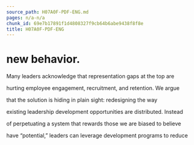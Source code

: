 ```yaml
---
source_path: H07A0F-PDF-ENG.md
pages: n/a-n/a
chunk_id: 69e7b17891f1d4808327f9cb64b6abe9438f8f8e
title: H07A0F-PDF-ENG
---
```

# new behavior.

Many leaders acknowledge that representation gaps at the top are

hurting employee engagement, recruitment, and retention. We argue

that the solution is hiding in plain sight: redesigning the way

existing leadership development opportunities are distributed. Instead

of perpetuating a system that rewards those we are biased to believe

have “potential,” leaders can leverage development programs to reduce
